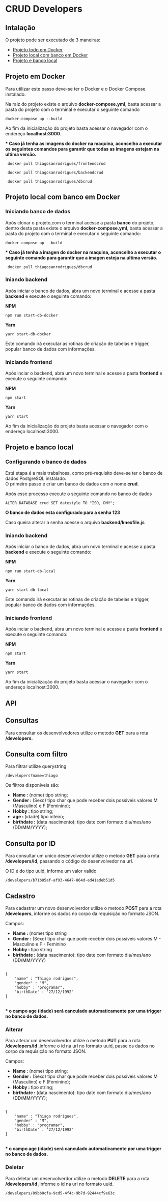 <h1>CRUD Developers</h1>
<h2>Intalação</h2>
<p>O projeto pode ser executado de 3 maneiras:</p>
<ul>
  <li><a href='#projeto-docker'>Projeto todo em Docker</a></li> 
  <li><a href='#banco-local'>Projeto local com banco em Docker</a></li>
  <li><a href='#projeto-local'>Projeto e banco local</a></li>
</ul>

<h2 id='projeto-docker'>Projeto em Docker</h2>
<p>Para utilizar este passo deve-se ter o Docker e o Docker Compose instalado.</p> 
<p>Na raiz do projeto existe o arquivo <b>docker-compose.yml</b>, basta acessar a pasta do projeto com o terminal e executar o seguinte comando</p>
<pre><code>docker-compose up --build</code></pre>
<p>Ao fim da inicialização do projeto basta acessar o navegador com o endereço <b>localhost:3000</b>.</p>
<p><b>* Caso já tenha as imagens do docker na maquina, aconcelho a executar os seguintes comandos para garantir que todas as imagens estejam na ultima versão.</b></p>
<pre><code> docker pull thiagosanrodrigues/frontendcrud</code></pre>
<pre><code> docker pull thiagosanrodrigues/backendcrud</code></pre>
<pre><code> docker pull thiagosanrodrigues/dbcrud</code></pre>

<h2 id='banco-local'>Projeto local com banco em Docker</h2>
<h3>Iniciando banco de dados</h3>
<p>Após clonar o projeto,com o terminal acesse a pasta <b>banco</b> do projeto, dentro desta pasta   existe o arquivo <b>docker-compose.yml</b>, basta acessar a pasta do projeto com o terminal e executar o seguinte comando:</p>
<p><pre><code>docker-compose up --build</code></pre></p>
<p><b>* Caso já tenha a imagen do docker na maquina, aconcelho a executar o seguinte comando para garantir que a imagen esteja na ultima versão.</b></p>
<pre><code> docker pull thiagosanrodrigues/dbcrud</code></pre>

<h3>Iniando backend</h3>
<p>Após iniciar o banco de dados, abra um novo terminal e acesse a pasta <b>backend</b> e execute o seguinte comando:</p>
<p><b>NPM</b></p>
<pre><code>npm run start-db-docker</code></pre>
<p><b>Yarn</b></p>
<pre><code>yarn start-db-docker</code></pre>
<p>Este comando irá executar as rotinas de criação de tabelas e trigger, popular banco de dados com informações.</p>

<h3>Iniciando frontend</h3>
<p>Após inciar o backend, abra um novo terminal e acesse a pasta <b>frontend</b> e execute o seguinte comando:</p>
<p><b>NPM</b></p>
<pre><code>npm start</code></pre>
<p><b>Yarn</b></p>
<pre><code>yarn start</code></pre>
<p>Ao fim da inicialização do projeto basta acessar o navegador com o endereço localhost:3000.</p>

<h2 id='projeto-local'>Projeto e banco local</h2>
<h3>Configurando o banco de dados</h3>
<p>Está etapa é a mais trabalhosa, como pré-requisito deve-se ter o banco de dados PostgreSQL instalado.<br>
  O primeiro passo é criar um banco de dados com o nome <b>crud</b>.  
</p>
<p>Após esse processo execute o seguinte comando no banco de dados</p>
<pre><code>ALTER DATABASE crud SET datestyle TO "ISO, DMY";</code></pre>
<p><b>O banco de dados esta configurado para a senha 123</b></p>
<p>Caso queira alterar a senha acesse o arquivo <b>backend/knexfile.js</b></p>

<h3>Iniando backend</h3>
<p>Após iniciar o banco de dados, abra um novo terminal e acesse a pasta <b>backend</b> e execute o seguinte comando:</p>
<p><b>NPM</b></p>
<pre><code>npm run start-db-local</code></pre>
<p><b>Yarn</b></p>
<pre><code>yarn start-db-local</code></pre>
<p>Este comando irá executar as rotinas de criação de tabelas e trigger, popular banco de dados com informações.</p>

<h3>Iniciando frontend</h3>
<p>Após inciar o backend, abra um novo terminal e acesse a pasta <b>frontend</b> e execute o seguinte comando:</p>
<p><b>NPM</b></p>
<pre><code>npm start</code></pre>
<p><b>Yarn</b></p>
<pre><code>yarn start</code></pre>
<p>Ao fim da inicialização do projeto basta acessar o navegador com o endereço localhost:3000.</p>

<h2>API</h2>
<h2>Consultas</h2>
<p>Para consultar os desenvolvedores utilize o metodo <b>GET</b> para a rota <b>/developers</b>.
<h2>Consulta com filtro</h2>
<p>Para filtrar utilize querystring</p>
<pre><code>/developers?name=thiago</code></pre>
<p>Os filtros disponiveis são:</p>
<ul>
  <li><b>Name : </b>(nome) tipo string;</li>
  <li><b>Gender : </b>(Sexo) tipo char que pode receber dois possiveis valores M (Masculino) e F (Feminino);</li>
  <li><b>Hobby : </b> tipo string;</li>
  <li><b>age : </b>(idade) tipo inteiro;</li>
  <li><b>birthdate : </b>(data nascimento): tipo date com formato dia/mes/ano (DD/MM/YYYY);</li>
</ul>
<h2>Consulta por ID </h2>
<p>Para consultar um unico desenvolverdor utilize o metodo <b>GET</b> para a rota <b>/developers/id</b>, passando o código do desenvolvedor na url.</p>
<p>O ID é do tipo uuid, informe um valor valido</p>
<pre><code>/developers/b71b85af-af93-4647-864d-ed41adeb51d5</code></pre>

<h2>Cadastro</h2>
<p>Para cadastrar um novo desenvolverdor utilize o metodo <b>POST</b> para a rota <b>/developers</b>, informe os dados no corpo da requisição no formato JSON.</p>
<p>Campos:</p>
<ul>
  <li><b>Name : </b>(nome) tipo string</li>
  <li><b>Gender : </b>(Sexo) tipo char que pode receber dois possiveis valores M - Masculino e F - Feminino</li>
  <li><b>Hobby : </b> tipo string</li>
  <li><b>birthdate : </b>(data nascimento): tipo date com formato dia/mes/ano (DD/MM/YYYY)</li>
</ul>
<pre>
<code>
{
	"name" : "Thiago rodrigues",
	"gender" : "M",
	"hobby" : "programar",
	"birthDate" : "27/12/1992"
}
</code>
</pre>
<p><b>* o campo age (idade) será canculado automaticamente por uma trigger no banco de dados.</b></p>

<h3>Alterar</h3>
<p>Para alterar um desenvolverdor utilize o metodo <b>PUT</b> para a rota <b>/developers/id</b> ,informe o id na url no formato uuid, passe os dados no corpo da requisição no formato JSON.</p>
<p>Campos:</p>
<ul>
  <li><b>Name : </b>(nome) tipo string;</li>
  <li><b>Gender : </b>(Sexo) tipo char que pode receber dois possiveis valores M (Masculino) e F (Feminino);</li>
  <li><b>Hobby : </b> tipo string;</li>
  <li><b>birthdate : </b>(data nascimento): tipo date com formato dia/mes/ano (DD/MM/YYYY);</li>
</ul>
<pre>
<code>
{
	"name" : "Thiago rodrigues",
	"gender" : "M",
	"hobby" : "programar",
	"birthDate" : "27/12/1992"
}
</code>
</pre>
<p><b>* o campo age (idade) será canculado automaticamente por uma trigger no banco de dados.</b></p>

<h3>Deletar</h3>
<p>Para deletar um desenvolverdor utilize o metodo <b>DELETE</b> para a rota <b>/developers/id </b>,informe o id na url no formato uuid.</p>
<pre><code>/developers/09bb0cfa-9cd5-4f4c-9b7d-92444cf9e63c</code></pre>
